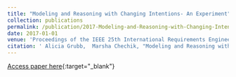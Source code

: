 ```yaml
---
title: "Modeling and Reasoning with Changing Intentions- An Experiment"
collection: publications
permalink: /publication/2017-Modeling-and-Reasoning-with-Changing-Intentions-An-Experiment
date: 2017-01-01
venue: 'Proceedings of the IEEE 25th International Requirements Engineering Conference RE'
citation: ' Alicia Grubb,  Marsha Chechik, "Modeling and Reasoning with Changing Intentions- An Experiment." Proceedings of the IEEE 25th International Requirements Engineering Conference RE, 2017.'
---
```

[Access paper here](http://www.cs.toronto.edu/~amgrubb/archive/RE17.pdf){:target="_blank"}
